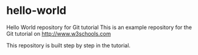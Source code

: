 # hello-world
Hello World repository for Git tutorial 
This is an example repository for the Git tutorial on http://www.w3schools.com


This repository is built step by step in the tutorial.